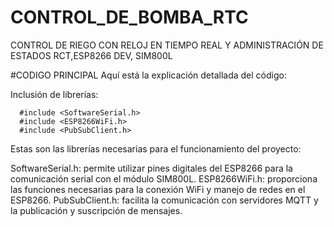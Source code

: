 # CONTROL_DE_BOMBA_RTC
CONTROL DE RIEGO CON RELOJ EN TIEMPO REAL Y ADMINISTRACIÓN DE ESTADOS RCT,ESP8266 DEV, SIM800L

#CODIGO PRINCIPAL 
Aquí está la explicación detallada del código:

Inclusión de librerías:

      #include <SoftwareSerial.h>
      #include <ESP8266WiFi.h>
      #include <PubSubClient.h>

Estas son las librerías necesarias para el funcionamiento del proyecto:

SoftwareSerial.h: permite utilizar pines digitales del ESP8266 para la comunicación serial con el módulo SIM800L.
ESP8266WiFi.h: proporciona las funciones necesarias para la conexión WiFi y manejo de redes en el ESP8266.
PubSubClient.h: facilita la comunicación con servidores MQTT y la publicación y suscripción de mensajes.


